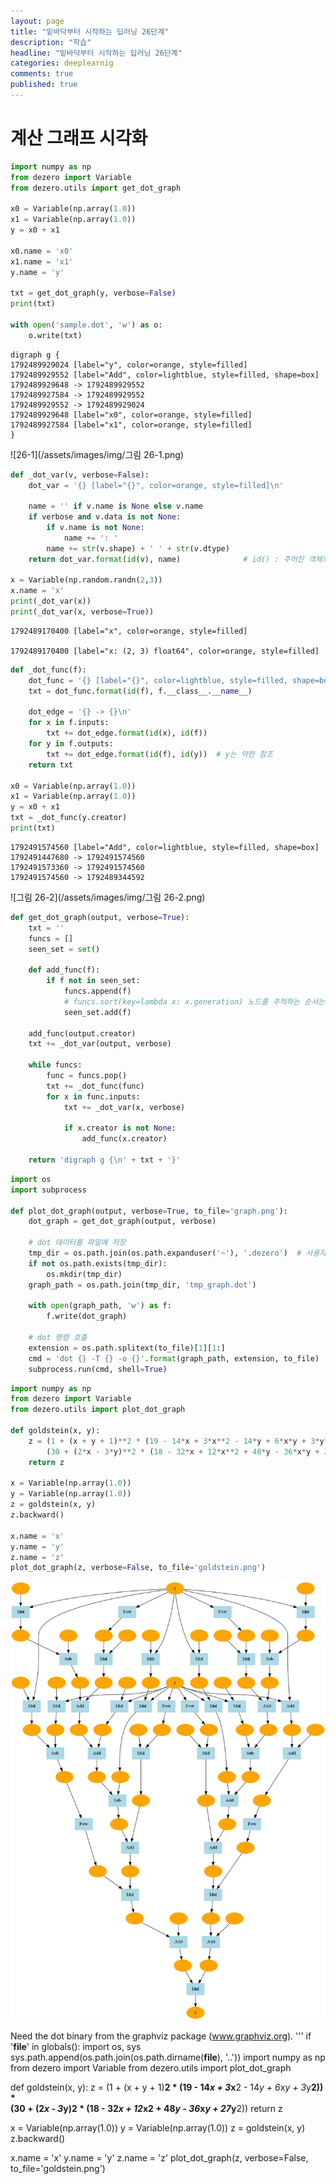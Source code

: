 ```yaml
---
layout: page
title: "밑바닥부터 시작하는 딥러닝 26단계"
description: "학습"
headline: "밑바닥부터 시작하는 딥러닝 26단계"
categories: deeplearnig
comments: true
published: true
---
```

# 계산 그래프 시각화    

```python
import numpy as np 
from dezero import Variable
from dezero.utils import get_dot_graph

x0 = Variable(np.array(1.0))
x1 = Variable(np.array(1.0))
y = x0 + x1

x0.name = 'x0'
x1.name = 'x1'
y.name = 'y'

txt = get_dot_graph(y, verbose=False)
print(txt)

with open('sample.dot', 'w') as o:
    o.write(txt)
```

    digraph g {
    1792489929024 [label="y", color=orange, style=filled]
    1792489929552 [label="Add", color=lightblue, style=filled, shape=box]
    1792489929648 -> 1792489929552
    1792489927584 -> 1792489929552
    1792489929552 -> 1792489929024
    1792489929648 [label="x0", color=orange, style=filled]
    1792489927584 [label="x1", color=orange, style=filled]
    }
    

![26-1](/assets/images/img/그림 26-1.png)


```python
def _dot_var(v, verbose=False):
    dot_var = '{} [label="{}", color=orange, style=filled]\n'

    name = '' if v.name is None else v.name
    if verbose and v.data is not None:
        if v.name is not None:
            name += ': '
        name += str(v.shape) + ' ' + str(v.dtype)
    return dot_var.format(id(v), name)              # id() : 주어진 객체의 ID를 반환, 

x = Variable(np.random.randn(2,3))
x.name = 'x'
print(_dot_var(x))
print(_dot_var(x, verbose=True))
```

    1792489170400 [label="x", color=orange, style=filled]
    
    1792489170400 [label="x: (2, 3) float64", color=orange, style=filled]
    
    


```python
def _dot_func(f):
    dot_func = '{} [label="{}", color=lightblue, style=filled, shape=box]\n'
    txt = dot_func.format(id(f), f.__class__.__name__)

    dot_edge = '{} -> {}\n'
    for x in f.inputs:
        txt += dot_edge.format(id(x), id(f))
    for y in f.outputs:
        txt += dot_edge.format(id(f), id(y))  # y는 약한 참조
    return txt

x0 = Variable(np.array(1.0))
x1 = Variable(np.array(1.0))
y = x0 + x1 
txt = _dot_func(y.creator)
print(txt)
```

    1792491574560 [label="Add", color=lightblue, style=filled, shape=box]
    1792491447680 -> 1792491574560
    1792491573360 -> 1792491574560
    1792491574560 -> 1792489344592
    
    

![그림 26-2](/assets/images/img/그림 26-2.png)


```python
def get_dot_graph(output, verbose=True):
    txt = ''
    funcs = []
    seen_set = set()

    def add_func(f):
        if f not in seen_set:
            funcs.append(f)
            # funcs.sort(key=lambda x: x.generation) 노드를 추적하는 순서는 문제가 되지 않으므로 generation 값으로 정렬을 안해도.
            seen_set.add(f)

    add_func(output.creator)
    txt += _dot_var(output, verbose)

    while funcs:
        func = funcs.pop()
        txt += _dot_func(func)
        for x in func.inputs:
            txt += _dot_var(x, verbose)
            
            if x.creator is not None:
                add_func(x.creator)
    
    return 'digraph g {\n' + txt + '}'
```


```python
import os
import subprocess

def plot_dot_graph(output, verbose=True, to_file='graph.png'):
    dot_graph = get_dot_graph(output, verbose)

    # dot 데이터를 파일에 저장
    tmp_dir = os.path.join(os.path.expanduser('~'), '.dezero')  # 사용자의 홈 디렉터리를 뜻하는 '~'를 절대 경로로 풀어줌.
    if not os.path.exists(tmp_dir):
        os.mkdir(tmp_dir)
    graph_path = os.path.join(tmp_dir, 'tmp_graph.dot')

    with open(graph_path, 'w') as f:
        f.write(dot_graph)

    # dot 명령 호출
    extension = os.path.splitext(to_file)[1][1:]
    cmd = 'dot {} -T {} -o {}'.format(graph_path, extension, to_file)
    subprocess.run(cmd, shell=True)
```


```python
import numpy as np 
from dezero import Variable
from dezero.utils import plot_dot_graph

def goldstein(x, y):
    z = (1 + (x + y + 1)**2 * (19 - 14*x + 3*x**2 - 14*y + 6*x*y + 3*y**2)) * \
        (30 + (2*x - 3*y)**2 * (18 - 32*x + 12*x**2 + 48*y - 36*x*y + 27*y**2))
    return z

x = Variable(np.array(1.0))
y = Variable(np.array(1.0))
z = goldstein(x, y)
z.backward()

x.name = 'x'
y.name = 'y'
z.name = 'z'
plot_dot_graph(z, verbose=False, to_file='goldstein.png')
```




    
![png](/assets/images/output_7_0.png)
    



Need the dot binary from the graphviz package (www.graphviz.org).
'''
if '__file__' in globals():
    import os, sys
    sys.path.append(os.path.join(os.path.dirname(__file__), '..'))
import numpy as np
from dezero import Variable
from dezero.utils import plot_dot_graph


def goldstein(x, y):
    z = (1 + (x + y + 1)**2 * (19 - 14*x + 3*x**2 - 14*y + 6*x*y + 3*y**2)) * \
        (30 + (2*x - 3*y)**2 * (18 - 32*x + 12*x**2 + 48*y - 36*x*y + 27*y**2))
    return z


x = Variable(np.array(1.0))
y = Variable(np.array(1.0))
z = goldstein(x, y)
z.backward()

x.name = 'x'
y.name = 'y'
z.name = 'z'
plot_dot_graph(z, verbose=False, to_file='goldstein.png')



